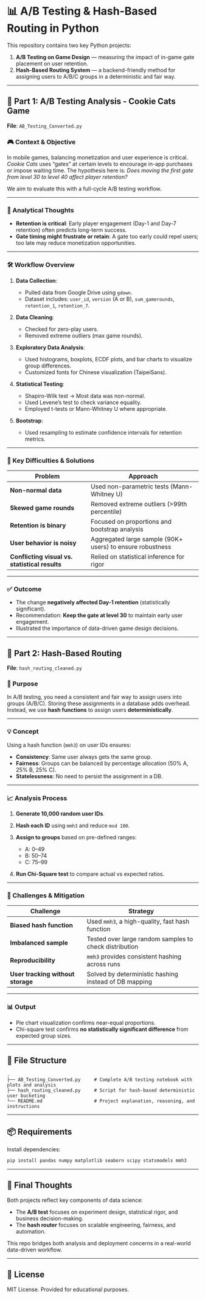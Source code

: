 
# 📊 A/B Testing & Hash-Based Routing in Python

This repository contains two key Python projects:

1. **A/B Testing on Game Design** — measuring the impact of in-game gate placement on user retention.
2. **Hash-Based Routing System** — a backend-friendly method for assigning users to A/B/C groups in a deterministic and fair way.

---

## 🧪 Part 1: A/B Testing Analysis - Cookie Cats Game

**File**: `AB_Testing_Converted.py`

### 🎮 Context & Objective

In mobile games, balancing monetization and user experience is critical. *Cookie Cats* uses “gates” at certain levels to encourage in-app purchases or impose waiting time. The hypothesis here is: _Does moving the first gate from level 30 to level 40 affect player retention?_

We aim to evaluate this with a full-cycle A/B testing workflow.

---

### 🧠 Analytical Thoughts

- **Retention is critical**: Early player engagement (Day-1 and Day-7 retention) often predicts long-term success.
- **Gate timing might frustrate or retain**: A gate too early could repel users; too late may reduce monetization opportunities.

---

### 🛠️ Workflow Overview

1. **Data Collection**:
   - Pulled data from Google Drive using `gdown`.
   - Dataset includes: `user_id`, `version` (A or B), `sum_gamerounds`, `retention_1`, `retention_7`.

2. **Data Cleaning**:
   - Checked for zero-play users.
   - Removed extreme outliers (max game rounds).

3. **Exploratory Data Analysis**:
   - Used histograms, boxplots, ECDF plots, and bar charts to visualize group differences.
   - Customized fonts for Chinese visualization (TaipeiSans).

4. **Statistical Testing**:
   - Shapiro-Wilk test → Most data was non-normal.
   - Used Levene’s test to check variance equality.
   - Employed t-tests or Mann-Whitney U where appropriate.

5. **Bootstrap**:
   - Used resampling to estimate confidence intervals for retention metrics.

---

### 🧩 Key Difficulties & Solutions

| Problem | Approach |
|--------|----------|
| **Non-normal data** | Used non-parametric tests (Mann-Whitney U) |
| **Skewed game rounds** | Removed extreme outliers (>99th percentile) |
| **Retention is binary** | Focused on proportions and bootstrap analysis |
| **User behavior is noisy** | Aggregated large sample (90K+ users) to ensure robustness |
| **Conflicting visual vs. statistical results** | Relied on statistical inference for rigor |

---

### ✅ Outcome

- The change **negatively affected Day-1 retention** (statistically significant).
- Recommendation: **Keep the gate at level 30** to maintain early user engagement.
- Illustrated the importance of data-driven game design decisions.

---

## 🔀 Part 2: Hash-Based Routing

**File**: `hash_routing_cleaned.py`

### 🎯 Purpose

In A/B testing, you need a consistent and fair way to assign users into groups (A/B/C). Storing these assignments in a database adds overhead. Instead, we use **hash functions** to assign users **deterministically**.

---

### 💡 Concept

Using a hash function (`mmh3`) on user IDs ensures:
- **Consistency**: Same user always gets the same group.
- **Fairness**: Groups can be balanced by percentage allocation (50% A, 25% B, 25% C).
- **Statelessness**: No need to persist the assignment in a DB.

---

### 📈 Analysis Process

1. **Generate 10,000 random user IDs**.
2. **Hash each ID** using `mmh3` and reduce `mod 100`.
3. **Assign to groups** based on pre-defined ranges:
   - A: 0–49
   - B: 50–74
   - C: 75–99

4. **Run Chi-Square test** to compare actual vs expected ratios.

---

### 🧩 Challenges & Mitigation

| Challenge | Strategy |
|----------|----------|
| **Biased hash function** | Used `mmh3`, a high-quality, fast hash function |
| **Imbalanced sample** | Tested over large random samples to check distribution |
| **Reproducibility** | `mmh3` provides consistent hashing across runs |
| **User tracking without storage** | Solved by deterministic hashing instead of DB mapping |

---

### 📊 Output

- Pie chart visualization confirms near-equal proportions.
- Chi-square test confirms **no statistically significant difference** from expected group sizes.

---

## 📁 File Structure

```
.
├── AB_Testing_Converted.py     # Complete A/B testing notebook with plots and analysis
├── hash_routing_cleaned.py     # Script for hash-based deterministic user bucketing
└── README.md                   # Project explanation, reasoning, and instructions
```

---

## 📦 Requirements

Install dependencies:

```bash
pip install pandas numpy matplotlib seaborn scipy statsmodels mmh3
```

---

## 💭 Final Thoughts

Both projects reflect key components of data science:
- The **A/B test** focuses on experiment design, statistical rigor, and business decision-making.
- The **hash router** focuses on scalable engineering, fairness, and automation.

This repo bridges both analysis and deployment concerns in a real-world data-driven workflow.

---

## 📜 License

MIT License. Provided for educational purposes.
